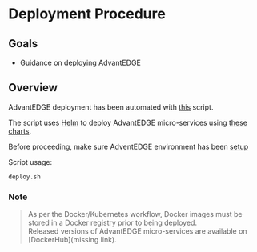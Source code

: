 # Deployment Procedure
## Goals
- Guidance on deploying AdvantEDGE

## Overview
AdvantEDGE deployment has been automated with [this](../deploy.sh) script.

The script uses [Helm](https://helm.sh/) to deploy AdvantEDGE micro-services using [these charts](../charts).

Before proceeding, make sure AdventEDGE environment has been [setup](setup.md)


Script usage:
```
deploy.sh
```

### Note
> As per the Docker/Kubernetes workflow, Docker images must be stored in a Docker registry prior to being deployed.<br/> Released versions of AdvantEDGE micro-services are available on [DockerHub](missing link).
